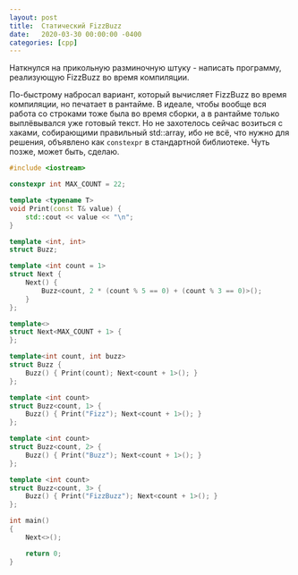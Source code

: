 ```yaml
---
layout: post
title:  Статический FizzBuzz
date:   2020-03-30 00:00:00 -0400
categories: [cpp]
---
```


Наткнулся на прикольную разминочную штуку - написать программу, реализующую FizzBuzz во время компиляции.

По-быстрому набросал вариант, который вычисляет FizzBuzz во время компиляции, но печатает в рантайме. В идеале, чтобы вообще вся работа со строками тоже была во время сборки, а в рантайме только выплёвывался уже готовый текст. Но не захотелось сейчас возиться с хаками, собирающими правильный std::array, ибо не всё, что нужно для решения, объявлено как `constexpr` в стандартной библиотеке. Чуть позже, может быть, сделаю.

```c++
#include <iostream>

constexpr int MAX_COUNT = 22;

template <typename T>
void Print(const T& value) {
    std::cout << value << "\n";
}

template <int, int>
struct Buzz;

template <int count = 1>
struct Next {
    Next() {
        Buzz<count, 2 * (count % 5 == 0) + (count % 3 == 0)>();
    }
};

template<>
struct Next<MAX_COUNT + 1> {
};

template<int count, int buzz>
struct Buzz {
    Buzz() { Print(count); Next<count + 1>(); }
};

template <int count>
struct Buzz<count, 1> {
    Buzz() { Print("Fizz"); Next<count + 1>(); }
};

template <int count>
struct Buzz<count, 2> {
    Buzz() { Print("Buzz"); Next<count + 1>(); }
};

template <int count>
struct Buzz<count, 3> {
    Buzz() { Print("FizzBuzz"); Next<count + 1>(); }
};

int main()
{
    Next<>();

    return 0;
}
```
